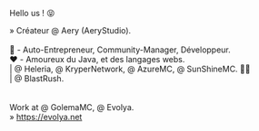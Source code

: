 Hello us ! 😝

» Créateur @ Aery (AeryStudio).<br>
<br>
👀 - Auto-Entrepreneur, Community-Manager, Développeur. <br>
❤️ - Amoureux du Java, et des langages webs.
<br>
| @ Heleria, @ KryperNetwork, @ AzureMC, @ SunShineMC. 🏴‍☠️
<br>
| @ BlastRush.<br>
<br><br>
Work at @ GolemaMC, @ Evolya.<br>
» https://evolya.net<br>